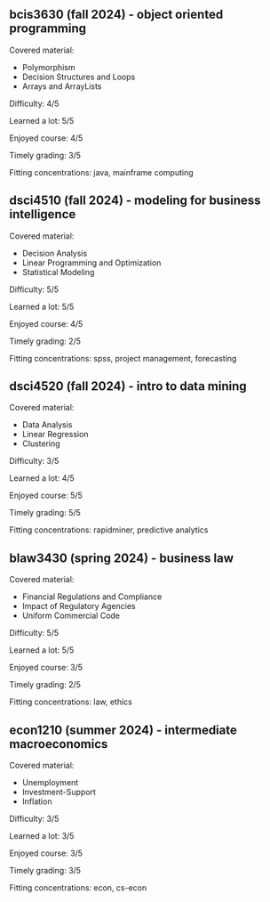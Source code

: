  <div class="review">
    <h2>bcis3630 (fall 2024) - object oriented programming</h2>
    <p>Covered material:</p>
    <ul class="attributes">
      <li class="attribute"> Polymorphism</li>
      <li class="attribute"> Decision Structures and Loops</li>
      <li class="attribute"> Arrays and ArrayLists</li>
    </ul>
    <p class="attribute">Difficulty: 4/5</p>
    <p class="attribute">Learned a lot: 5/5</p>
    <p class="attribute">Enjoyed course: 4/5</p>
    <p class="attribute">Timely grading: 3/5</p>
    <p class="attribute">Fitting concentrations: java, mainframe computing</p>
  </div>
  
  <div class="review">
    <h2>dsci4510 (fall 2024) - modeling for business intelligence</h2>
    <p>Covered material:</p>
    <ul class="attributes">
      <li class="attribute"> Decision Analysis</li>
      <li class="attribute"> Linear Programming and Optimization</li>
      <li class="attribute"> Statistical Modeling</li>
    </ul>
    <p class="attribute">Difficulty: 5/5</p>
    <p class="attribute">Learned a lot: 5/5</p>
    <p class="attribute">Enjoyed course: 4/5</p>
    <p class="attribute">Timely grading: 2/5</p>
    <p class="attribute">Fitting concentrations: spss, project management, forecasting</p>
  </div>

  <div class="review">
    <h2>dsci4520 (fall 2024) - intro to data mining</h2>
    <p>Covered material:</p>
    <ul class="attributes">
      <li class="attribute"> Data Analysis</li>
      <li class="attribute"> Linear Regression</li>
      <li class="attribute"> Clustering</li>
    </ul>
    <p class="attribute">Difficulty: 3/5</p>
    <p class="attribute">Learned a lot: 4/5</p>
    <p class="attribute">Enjoyed course: 5/5</p>
    <p class="attribute">Timely grading: 5/5</p>
    <p class="attribute">Fitting concentrations: rapidminer, predictive analytics </p>
  </div>

  <div class="review">
    <h2>blaw3430 (spring 2024) - business law</h2>
    <p>Covered material:</p>
    <ul class="attributes">
      <li class="attribute"> Financial Regulations and Compliance</li>
      <li class="attribute"> Impact of Regulatory Agencies</li>
      <li class="attribute"> Uniform Commercial Code</li>
    </ul>
    <p class="attribute">Difficulty: 5/5</p>
    <p class="attribute">Learned a lot: 5/5</p>
    <p class="attribute">Enjoyed course: 3/5</p>
    <p class="attribute">Timely grading: 2/5</p>
    <p class="attribute">Fitting concentrations: law, ethics</p>
  </div>

  <div class="review">
    <h2>econ1210 (summer 2024) - intermediate macroeconomics</h2>
    <p>Covered material:</p>
    <ul class="attributes">
      <li class="attribute"> Unemployment</li>
      <li class="attribute"> Investment-Support</li>
      <li class="attribute"> Inflation</li>
    </ul>
    <p class="attribute">Difficulty: 3/5</p>
    <p class="attribute">Learned a lot: 3/5</p>
    <p class="attribute">Enjoyed course: 3/5</p>
    <p class="attribute">Timely grading: 3/5</p>
    <p class="attribute">Fitting concentrations: econ, cs-econ</p>
  </div> 
